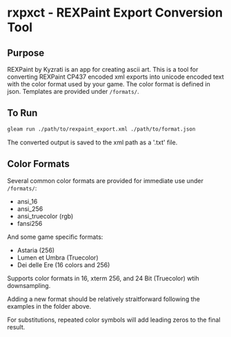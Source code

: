 # rxpxct - REXPaint Export Conversion Tool

## Purpose

REXPaint by Kyzrati is an app for creating ascii art.
This is a tool for converting REXPaint CP437 encoded xml exports
into unicode encoded text with the color format used by your game. 
The color format is defined in json. Templates are provided under `/formats/`.

## To Run
```sh
gleam run ./path/to/rexpaint_export.xml ./path/to/format.json
```

The converted output is saved to the xml path as a '.txt' file.

## Color Formats

Several common color formats are provided for immediate use under `/formats/`:

- ansi_16
- ansi_256
- ansi_truecolor (rgb)
- fansi256

And some game specific formats:

- Astaria (256)
- Lumen et Umbra (Truecolor)
- Dei delle Ere (16 colors and 256)

Supports color formats in 16, xterm 256, and 24 Bit (Truecolor) wtih downsampling.

Adding a new format should be relatively straitforward following the examples
in the folder above.

For substitutions, repeated color symbols will add leading zeros to the final result.